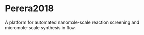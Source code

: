 # Perera2018
A platform for automated nanomole-scale reaction screening and micromole-scale synthesis in flow.
